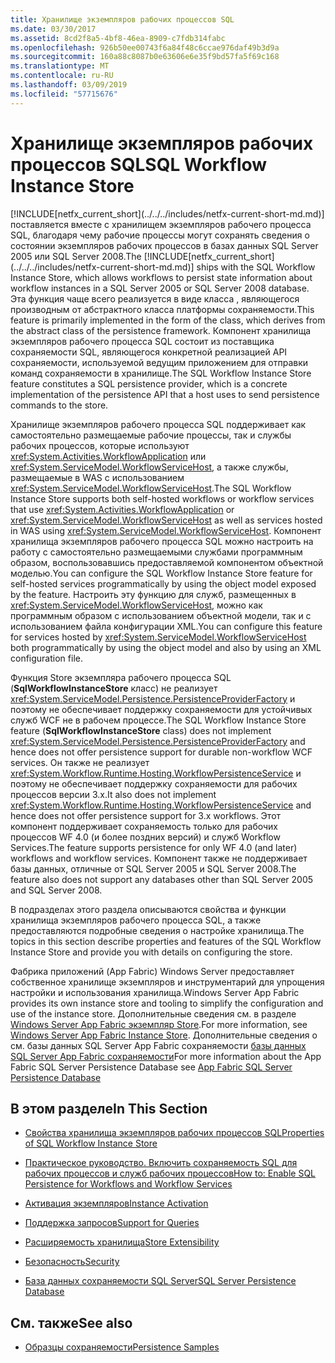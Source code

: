 ```yaml
---
title: Хранилище экземпляров рабочих процессов SQL
ms.date: 03/30/2017
ms.assetid: 8cd2f8a5-4bf8-46ea-8909-c7fdb314fabc
ms.openlocfilehash: 926b50ee00743f6a84f48c6ccae976daf49b3d9a
ms.sourcegitcommit: 160a88c8087b0e63606e6e35f9bd57fa5f69c168
ms.translationtype: MT
ms.contentlocale: ru-RU
ms.lasthandoff: 03/09/2019
ms.locfileid: "57715676"
---
```

# <a name="sql-workflow-instance-store"></a><span data-ttu-id="ec208-102">Хранилище экземпляров рабочих процессов SQL</span><span class="sxs-lookup"><span data-stu-id="ec208-102">SQL Workflow Instance Store</span></span>
<span data-ttu-id="ec208-103">
  [!INCLUDE[netfx_current_short](../../../includes/netfx-current-short-md.md)] поставляется вместе с хранилищем экземпляров рабочего процесса SQL, благодаря чему рабочие процессы могут сохранять сведения о состоянии экземпляров рабочих процессов в базах данных SQL Server 2005 или SQL Server 2008.</span><span class="sxs-lookup"><span data-stu-id="ec208-103">The [!INCLUDE[netfx_current_short](../../../includes/netfx-current-short-md.md)] ships with the SQL Workflow Instance Store, which allows workflows to persist state information about workflow instances in a SQL Server 2005 or SQL Server 2008 database.</span></span> <span data-ttu-id="ec208-104">Эта функция чаще всего реализуется в виде класса <xref:System.Activities.DurableInstancing.SqlWorkflowInstanceStore>, являющегося производным от абстрактного класса <xref:System.Runtime.DurableInstancing.InstanceStore> платформы сохраняемости.</span><span class="sxs-lookup"><span data-stu-id="ec208-104">This feature is primarily implemented in the form of the <xref:System.Activities.DurableInstancing.SqlWorkflowInstanceStore> class, which derives from the abstract <xref:System.Runtime.DurableInstancing.InstanceStore> class of the persistence framework.</span></span> <span data-ttu-id="ec208-105">Компонент хранилища экземпляров рабочего процесса SQL состоит из поставщика сохраняемости SQL, являющегося конкретной реализацией API сохраняемости, используемой ведущим приложением для отправки команд сохраняемости в хранилище.</span><span class="sxs-lookup"><span data-stu-id="ec208-105">The SQL Workflow Instance Store feature constitutes a SQL persistence provider, which is a concrete implementation of the persistence API that a host uses to send persistence commands to the store.</span></span>  
  
 <span data-ttu-id="ec208-106">Хранилище экземпляров рабочего процесса SQL поддерживает как самостоятельно размещаемые рабочие процессы, так и службы рабочих процессов, которые используют <xref:System.Activities.WorkflowApplication> или <xref:System.ServiceModel.WorkflowServiceHost>, а также службы, размещаемые в WAS с использованием <xref:System.ServiceModel.WorkflowServiceHost>.</span><span class="sxs-lookup"><span data-stu-id="ec208-106">The SQL Workflow Instance Store supports both self-hosted workflows or workflow services that use <xref:System.Activities.WorkflowApplication> or <xref:System.ServiceModel.WorkflowServiceHost> as well as services hosted in WAS using <xref:System.ServiceModel.WorkflowServiceHost>.</span></span> <span data-ttu-id="ec208-107">Компонент хранилища экземпляров рабочего процесса SQL можно настроить на работу с самостоятельно размещаемыми службами программным образом, воспользовавшись предоставляемой компонентом объектной моделью.</span><span class="sxs-lookup"><span data-stu-id="ec208-107">You can configure the SQL Workflow Instance Store feature for self-hosted services programmatically by using the object model exposed by the feature.</span></span> <span data-ttu-id="ec208-108">Настроить эту функцию для служб, размещенных в <xref:System.ServiceModel.WorkflowServiceHost>, можно как программным образом с использованием объектной модели, так и с использованием файла конфигурации XML.</span><span class="sxs-lookup"><span data-stu-id="ec208-108">You can configure this feature for services hosted by <xref:System.ServiceModel.WorkflowServiceHost> both programmatically by using the object model and also by using an XML configuration file.</span></span>  
  
 <span data-ttu-id="ec208-109">Функция Store экземпляра рабочего процесса SQL (**SqlWorkflowInstanceStore** класс) не реализует <xref:System.ServiceModel.Persistence.PersistenceProviderFactory> и поэтому не обеспечивает поддержку сохраняемости для устойчивых служб WCF не в рабочем процессе.</span><span class="sxs-lookup"><span data-stu-id="ec208-109">The SQL Workflow Instance Store feature (**SqlWorkflowInstanceStore** class) does not implement <xref:System.ServiceModel.Persistence.PersistenceProviderFactory> and hence does not offer persistence support for durable non-workflow WCF services.</span></span> <span data-ttu-id="ec208-110">Он также не реализует <xref:System.Workflow.Runtime.Hosting.WorkflowPersistenceService> и поэтому не обеспечивает поддержку сохраняемости для рабочих процессов версии 3.x.</span><span class="sxs-lookup"><span data-stu-id="ec208-110">It also does not implement <xref:System.Workflow.Runtime.Hosting.WorkflowPersistenceService> and hence does not offer persistence support for 3.x workflows.</span></span> <span data-ttu-id="ec208-111">Этот компонент поддерживает сохраняемость только для рабочих процессов WF 4.0 (и более поздних версий) и служб Workflow Services.</span><span class="sxs-lookup"><span data-stu-id="ec208-111">The feature supports persistence for only WF 4.0 (and later) workflows and workflow services.</span></span> <span data-ttu-id="ec208-112">Компонент также не поддерживает базы данных, отличные от SQL Server 2005 и SQL Server 2008.</span><span class="sxs-lookup"><span data-stu-id="ec208-112">The feature also does not support any databases other than SQL Server 2005 and SQL Server 2008.</span></span>  
  
 <span data-ttu-id="ec208-113">В подразделах этого раздела описываются свойства и функции хранилища экземпляров рабочего процесса SQL, а также предоставляются подробные сведения о настройке хранилища.</span><span class="sxs-lookup"><span data-stu-id="ec208-113">The topics in this section describe properties and features of the SQL Workflow Instance Store and provide you with details on configuring the store.</span></span>  
  
 <span data-ttu-id="ec208-114">Фабрика приложений (App Fabric) Windows Server предоставляет собственное хранилище экземпляров и инструментарий для упрощения настройки и использования хранилища.</span><span class="sxs-lookup"><span data-stu-id="ec208-114">Windows Server App Fabric provides its own instance store and tooling to simplify the configuration and use of the instance store.</span></span> <span data-ttu-id="ec208-115">Дополнительные сведения см. в разделе [Windows Server App Fabric экземпляр Store](https://go.microsoft.com/fwlink/?LinkId=201201).</span><span class="sxs-lookup"><span data-stu-id="ec208-115">For more information, see [Windows Server App Fabric Instance Store](https://go.microsoft.com/fwlink/?LinkId=201201).</span></span> <span data-ttu-id="ec208-116">Дополнительные сведения о см. базы данных SQL Server App Fabric сохраняемости [базы данных SQL Server App Fabric сохраняемости](https://go.microsoft.com/fwlink/?LinkId=201202)</span><span class="sxs-lookup"><span data-stu-id="ec208-116">For more information about the App Fabric SQL Server Persistence Database see [App Fabric SQL Server Persistence Database](https://go.microsoft.com/fwlink/?LinkId=201202)</span></span>  
  
## <a name="in-this-section"></a><span data-ttu-id="ec208-117">В этом разделе</span><span class="sxs-lookup"><span data-stu-id="ec208-117">In This Section</span></span>  
  
-   [<span data-ttu-id="ec208-118">Свойства хранилища экземпляров рабочих процессов SQL</span><span class="sxs-lookup"><span data-stu-id="ec208-118">Properties of SQL Workflow Instance Store</span></span>](properties-of-sql-workflow-instance-store.md)  
  
-   [<span data-ttu-id="ec208-119">Практическое руководство. Включить сохраняемость SQL для рабочих процессов и служб рабочих процессов</span><span class="sxs-lookup"><span data-stu-id="ec208-119">How to: Enable SQL Persistence for Workflows and Workflow Services</span></span>](how-to-enable-sql-persistence-for-workflows-and-workflow-services.md)  
  
-   [<span data-ttu-id="ec208-120">Активация экземпляров</span><span class="sxs-lookup"><span data-stu-id="ec208-120">Instance Activation</span></span>](instance-activation.md)  
  
-   [<span data-ttu-id="ec208-121">Поддержка запросов</span><span class="sxs-lookup"><span data-stu-id="ec208-121">Support for Queries</span></span>](support-for-queries.md)  
  
-   [<span data-ttu-id="ec208-122">Расширяемость хранилища</span><span class="sxs-lookup"><span data-stu-id="ec208-122">Store Extensibility</span></span>](store-extensibility.md)  
  
-   [<span data-ttu-id="ec208-123">Безопасность</span><span class="sxs-lookup"><span data-stu-id="ec208-123">Security</span></span>](security.md)  
  
-   [<span data-ttu-id="ec208-124">База данных сохраняемости SQL Server</span><span class="sxs-lookup"><span data-stu-id="ec208-124">SQL Server Persistence Database</span></span>](sql-server-persistence-database.md)  
  
## <a name="see-also"></a><span data-ttu-id="ec208-125">См. также</span><span class="sxs-lookup"><span data-stu-id="ec208-125">See also</span></span>
- [<span data-ttu-id="ec208-126">Образцы сохраняемости</span><span class="sxs-lookup"><span data-stu-id="ec208-126">Persistence Samples</span></span>](https://go.microsoft.com/fwlink/?LinkID=177735)
